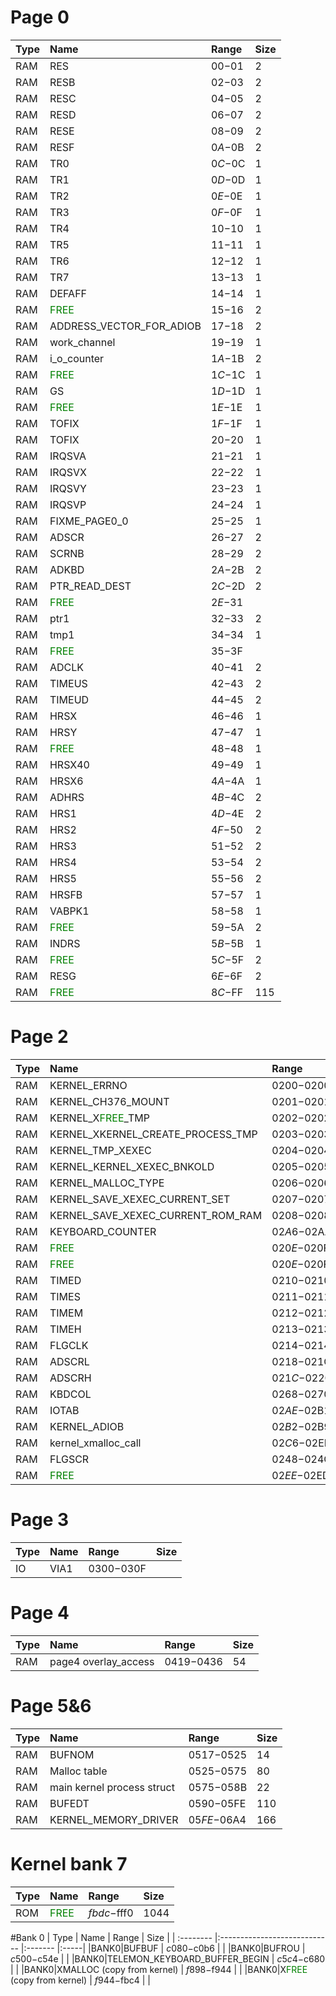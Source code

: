 # Page 0
|Type     | Name                          | Range       | Size |
| :------- |:----------------------------- |:----------- |:-----|
|RAM|RES                            | $00-$01     |  2   |
|RAM|RESB                           | $02-$03     |  2   |
|RAM|RESC                           | $04-$05     |  2   |
|RAM|RESD                           | $06-$07     |  2   |
|RAM|RESE                           | $08-$09     |  2   |
|RAM|RESF                           | $0A-$0B     |  2   |
|RAM|TR0                            | $0C-$0C     |  1   |
|RAM|TR1                            | $0D-$0D     |  1   |
|RAM|TR2                            | $0E-$0E     |  1   |
|RAM|TR3                            | $0F-$0F     |  1   |
|RAM|TR4                            | $10-$10     |  1   |
|RAM|TR5                            | $11-$11     |  1   |
|RAM|TR6                            | $12-$12     |  1   |
|RAM|TR7                            | $13-$13     |  1   |
|RAM|DEFAFF                         | $14-$14     |  1   |
|RAM|<span style="color:green">FREE</span>                           | $15-$16     |  2   |
|RAM|ADDRESS_VECTOR_FOR_ADIOB       | $17-$18     |  2   |
|RAM|work_channel                   | $19-$19     |  1   |
|RAM|i_o_counter                    | $1A-$1B     |  2   |
|RAM|<span style="color:green">FREE</span>                           | $1C-$1C     |  1   |
|RAM|GS                             | $1D-$1D     |  1   |
|RAM|<span style="color:green">FREE</span>                           | $1E-$1E     |  1   |
|RAM|TOFIX                          | $1F-$1F     |  1   |
|RAM|TOFIX                          | $20-$20     |  1   |
|RAM|IRQSVA                         | $21-$21     |  1   |
|RAM|IRQSVX                         | $22-$22     |  1   |
|RAM|IRQSVY                         | $23-$23     |  1   |
|RAM|IRQSVP                         | $24-$24     |  1   |
|RAM|FIXME_PAGE0_0                  | $25-$25     |  1   |
|RAM|ADSCR                          | $26-$27     |  2   |
|RAM|SCRNB                          | $28-$29     |  2   |
|RAM|ADKBD                          | $2A-$2B     |  2   |
|RAM|PTR_READ_DEST                  | $2C-$2D     |  2   |
|RAM|<span style="color:green">FREE</span>                           | $2E-$31     |      |
|RAM|ptr1                           | $32-$33     |  2   |
|RAM|tmp1                           | $34-$34     |  1   |
|RAM|<span style="color:green">FREE</span>                           | $35-$3F     |      |
|RAM|ADCLK                          | $40-$41     |  2   |
|RAM|TIMEUS                         | $42-$43     |  2   |
|RAM|TIMEUD                         | $44-$45     |  2   |
|RAM|HRSX                           | $46-$46     |  1   |
|RAM|HRSY                           | $47-$47     |  1   |
|RAM|<span style="color:green">FREE</span>                           | $48-$48     |  1   |
|RAM|HRSX40                         | $49-$49     |  1   |
|RAM|HRSX6                          | $4A-$4A     |  1   |
|RAM|ADHRS                          | $4B-$4C     |  2   |
|RAM|HRS1                           | $4D-$4E     |  2   |
|RAM|HRS2                           | $4F-$50     |  2   |
|RAM|HRS3                           | $51-$52     |  2   |
|RAM|HRS4                           | $53-$54     |  2   |
|RAM|HRS5                           | $55-$56     |  2   |
|RAM|HRSFB                          | $57-$57     |  1   |
|RAM|VABPK1                         | $58-$58     |  1   |
|RAM|<span style="color:green">FREE</span>                           | $59-$5A     |  2   |
|RAM|INDRS                          | $5B-$5B     |  1   |
|RAM|<span style="color:green">FREE</span>                           | $5C-$5F     |  2   |
|RAM|RESG                           | $6E-$6F     |  2   |
|RAM|<span style="color:green">FREE</span>                           | $8C-$FF     |  115   |
# Page 2
|Type     | Name                          | Range       | Size |
| :------- |:----------------------------- |:----------- |:-----|
|RAM|KERNEL_ERRNO                   | $0200-$0200 |  1   |
|RAM|KERNEL_CH376_MOUNT             | $0201-$0201 |  1   |
|RAM|KERNEL_X<span style="color:green">FREE</span>_TMP             | $0202-$0202 |  1   |
|RAM|KERNEL_XKERNEL_CREATE_PROCESS_TMP| $0203-$0203 |  1   |
|RAM|KERNEL_TMP_XEXEC             | $0204-$0204 |  1   |
|RAM|KERNEL_KERNEL_XEXEC_BNKOLD   | $0205-$0205 |  1   |
|RAM|KERNEL_MALLOC_TYPE           | $0206-$0206 |  1   |
|RAM|KERNEL_SAVE_XEXEC_CURRENT_SET| $0207-$0207 |  1   |
|RAM|KERNEL_SAVE_XEXEC_CURRENT_ROM_RAM| $0208-$0208 |  1   |
|RAM|KEYBOARD_COUNTER               | $02A6-$02AA |  4   |
|RAM|<span style="color:green">FREE</span>                           | $020E-$020F |  2   |
|RAM|<span style="color:green">FREE</span>                           | $020E-$020F |  2   |
|RAM|TIMED                           | $0210-$0210 |  1   |
|RAM|TIMES                           | $0211-$0211 |  1   |
|RAM|TIMEM                           | $0212-$0212 |  1   |
|RAM|TIMEH                           | $0213-$0213 |  1   |
|RAM|FLGCLK                          | $0214-$0214 |  1   |
|RAM|ADSCRL                          | $0218-$021C |  4   |
|RAM|ADSCRH                          | $021C-$0220 |  4   |
|RAM|KBDCOL                          | $0268-$0270 |  8   |
|RAM|IOTAB                          | $02AE-$02B1 |  X   |
|RAM|KERNEL_ADIOB                   | $02B2-$02B9 | 8   |
|RAM|kernel_xmalloc_call            | $02C6-$02ED |      |
|RAM|FLGSCR                          | $0248-$024C |  4   |
|RAM|<span style="color:green">FREE</span>                           | $02EE-$02ED | 0   |
# Page 3
|Type     | Name                          | Range       | Size |
| :------- |:----------------------------- |:----------- |:-----|
|IO |VIA1                           | $0300-$030F     |     |
# Page 4
|Type     | Name                          | Range       | Size |
| :------- |:----------------------------- |:----------- |:-----|
|RAM|page4 overlay_access       | $0419-$0436 |  54  |
# Page 5&6
|Type     | Name                          | Range       | Size |
| :------- |:----------------------------- |:----------- |:-----|
|RAM|BUFNOM                         | $0517-$0525 |  14  |
|RAM|Malloc table                   | $0525-$0575 |  80    |
|RAM|main kernel process struct     | $0575-$058B |  22    |
|RAM|BUFEDT                         | $0590-$05FE |   110   |
|RAM|KERNEL_MEMORY_DRIVER           | $05FE-$06A4 |   166   |
# Kernel bank 7
| Type      | Name                         | Range   | Size |
| :-------- |:---------------------------- |:------- |:-----|
|ROM|<span style="color:green">FREE</span>                         |$fbdc-$fff0|   1044   |
#Bank 0
| Type      | Name                         | Range   | Size |
| :-------- |:---------------------------- |:------- |:-----|
|BANK0|BUFBUF                        | $c080-$c0b6 |     |
|BANK0|BUFROU                        | $c500-$c54e |     |
|BANK0|TELEMON_KEYBOARD_BUFFER_BEGIN | $c5c4-$c680 |     |
|BANK0|XMALLOC (copy from kernel)    | $f898-$f944 |     |
|BANK0|X<span style="color:green">FREE</span> (copy from kernel)      | $f944-$fbc4 |     |
